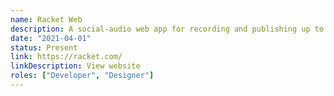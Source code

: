 ```yaml
---
name: Racket Web
description: A social-audio web app for recording and publishing up to 9 minutes of content with friends.
date: "2021-04-01"
status: Present
link: https://racket.com/
linkDescription: View website
roles: ["Developer", "Designer"]
---
```

